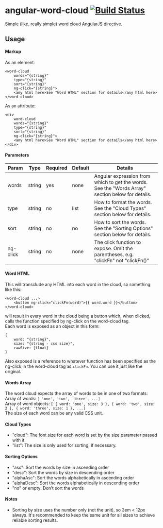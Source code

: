 # angular-word-cloud [![Build Status](https://travis-ci.org/Venturocket/angular-word-cloud.png?branch=master)](https://travis-ci.org/Venturocket/angular-word-cloud)
Simple (like, really simple) word cloud AngularJS directive.

## Usage
#### Markup
As an element:
```
<word-cloud
	words="{string}"
	type="{string}"
	sort="{string}"
	ng-click="{string}">
	<any html here>See "Word HTML" section for details</any html here>
</word-cloud>
```
As an attribute:
```
<div
	word-cloud
	words="{string}"
	type="{string}"
	sort="{string}"
	ng-click="{string}">
	<any html here>See "Word HTML" section for details</any html here>
</div>
```

#### Parameters
|Param	|Type	|Required	|Default|Details|
|-------|-------|-----------|-------|-------|
|words	|string	|yes    	|none 	|Angular expression from which to get the words. See the "Words Array" section below for details. |
|type	|string |no 		|list 	|How to format the words. See the "Cloud Types" section below for details. |
|sort	|string	|no    		|no 	|How to sort the words. See the "Sorting Options" section below for details. |
|ng-click|string|no    		|none 	|The click function to expose. Omit the parentheses, e.g. "clickFn" not "clickFn()"  |

#### Word HTML
This will transclude any HTML into each word in the cloud, so something like this:
```
<word-cloud ...>
	<button ng-click="clickFn(word)">{{ word.word }}</button>
</word-cloud>
```
will result in every word in the cloud being a button which, when clicked, calls the function specified by ng-click on the word-cloud tag.  
Each word is exposed as an object in this form:
```
{
	word: "{string}",
	size: "{string - css size}",
	rawSize: {float}
}
```
Also exposed is a reference to whatever function has been specified as the ng-click in the word-cloud tag as `clickFn`. You can use it just like the
original.

#### Words Array
The word cloud expects the array of words to be in one of two formats:  
Array of words: `[ 'one', 'two', 'three', ...]`  
Array of word objects: `[ { word: 'one', size: 3 }, { word: 'two', size: 2 }, { word: 'three', size: 1 }, ...]`  
The size of each word can be any valid CSS unit.

#### Cloud Types
- "cloud": The font size for each word is set by the size parameter passed with it.
- "list": The size is only used for sorting, if necessary.

#### Sorting Options
- "asc": Sort the words by size in ascending order
- "desc": Sort the words by size in descending order
- "alphaAsc": Sort the words alphabetically in ascending order
- "alphaDesc": Sort the words alphabetically in descending order
- "no" or empty: Don't sort the words

#### Notes
- Sorting by size uses the number only (not the unit), so 3em < 12px always. It's recommended to keep the same unit for all sizes to achieve reliable sorting results.
